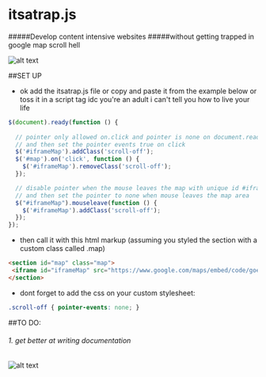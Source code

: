 itsatrap.js
============================================================

#####Develop content intensive websites 
#####without getting trapped in google map scroll hell

![alt text](http://s11.postimg.org/iyw9bsqcz/Screen_Shot_2016_03_17_at_12_23_10_AM.png)

##SET UP

- ok add the itsatrap.js file or copy and paste it from the example below or toss it in a script tag idc you're an adult i can't tell you how to live your life

````javascript
$(document).ready(function () {
 
  // pointer only allowed on.click and pointer is none on document.ready
  // and then set the pointer events true on click
  $('#iframeMap').addClass('scroll-off');
  $('#map').on('click', function () {
    $('#iframeMap').removeClass('scroll-off');
  });

  // disable pointer when the mouse leaves the map with unique id #iframeMap
  // and then set the pointer to none when mouse leaves the map area
  $("#iframeMap").mouseleave(function () {
    $('#iframeMap').addClass('scroll-off');
  });
});
````

- then call it with this html markup (assuming you styled the section with a custom class called .map)

 ````html
 <section id="map" class="map">
  <iframe id="iframeMap" src="https://www.google.com/maps/embed/code/goes/here/duh" width="1200" height="420" frameborder="0" style="border: 0"></iframe>
 </section>
 ````

- dont forget to add the css on your custom stylesheet: 

````css
.scroll-off { pointer-events: none; }
````

##TO DO:

###### 1. get better at writing documentation

![alt text](https://ten8fitness.files.wordpress.com/2015/06/itsatrap.jpg "itsatrap.js")
